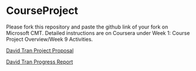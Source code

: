 # CourseProject

Please fork this repository and paste the github link of your fork on Microsoft CMT. Detailed instructions are on Coursera under Week 1: Course Project Overview/Week 9 Activities.

[David Tran Project Proposal](https://github.com/davidtt2/CourseProject/blob/main/CS410%20Project%20Proposal.pdf)

[David Tran Progress Report](https://github.com/davidtt2/CourseProject/blob/main/CS410%20Project%20Progress%20Report.pdf)
